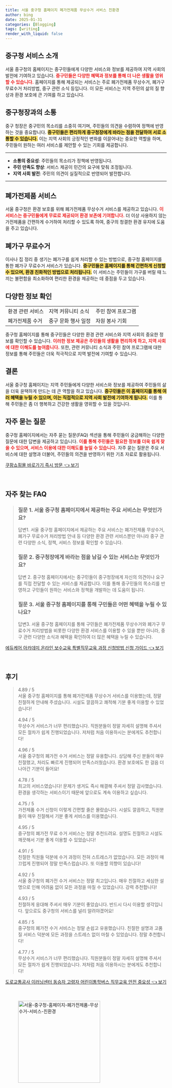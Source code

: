 ```yaml
---
title: 서울 중구청 홈페이지 폐가전제품 무상수거 서비스 친환경
author: bing
date: 2025-01-31
categories: [Blogging]
tags: [writing]
render_with_liquid: false
---
```



<h2 id='중구청_서비스_소개'>중구청 서비스 소개</h2>

<p>서울 중구청의 홈페이지는 중구민들에게 다양한 서비스와 정보를 제공하여 지역 사회의 발전에 기여하고 있습니다. <b><span style="color: #ee2323;">중구민들은 다양한 혜택과 정보를 통해 더 나은 생활을 영위할 수 있습니다.</span></b> 홈페이지를 통해 제공되는 서비스는 주로 폐가전제품 무상수거, 폐가구 무료수거 처리방법, 중구 관련 소식 등입니다. 이 모든 서비스는 지역 주민의 삶의 질 향상과 환경 보호에 큰 기여를 하고 있습니다.</p>

<h2 id='중구청장과의_소통'>중구청장과의 소통</h2>

<p>중구 청장은 중구민의 목소리를 소중히 여기며, 주민들의 의견을 수렴하여 정책에 반영하는 것을 중요합니다. <b><span style="background-color: #ffe066;">중구민들은 편리하게 중구청장에게 바라는 점을 전달하여 서로 소통할 수 있습니다.</span></b> 이는 지역 사회의 긍정적인 변화를 이끌어내는 중요한 역할을 하며, 주민들이 원하는 여러 서비스를 제안할 수 있는 기회를 제공합니다.</p>

<hr />

<ul>
    <li><b>소통의 중요성</b>: 주민들의 목소리가 정책에 반영됩니다.</li>
    <li><b>주민 만족도 향상</b>: 서비스 제공이 민간의 요구에 맞춰 조정됩니다.</li>
    <li><b>지역 사회 발전</b>: 주민의 의견이 실질적으로 반영되어 발전합니다.</li>
</ul>

<hr />

<h2 id='폐가전제품_서비스'>폐가전제품 서비스</h2>

<p>서울 중구청은 환경 보호를 위해 폐가전제품 무상수거 서비스를 제공하고 있습니다. <b><span style="color: #ee2323;">이 서비스는 중구민들에게 무료로 제공되어 환경 보존에 기여합니다.</span></b> 더 이상 사용하지 않는 가전제품을 간편하게 수거하여 처리할 수 있도록 하여, 중구의 청결한 환경 유지에 도움을 주고 있습니다.</p>

<h2 id='폐가구_무료수거'>폐가구 무료수거</h2>

<p>이사나 집 정리 중 생기는 폐가구를 쉽게 처리할 수 있는 방법으로, 중구청 홈페이지를 통한 폐가구 무료수거 서비스가 있습니다. <b><span style="background-color: #ffe066;">중구민들은 홈페이지를 통해 간편하게 신청할 수 있으며, 환경 친화적인 방법으로 처리됩니다.</span></b> 이 서비스는 주민들이 가구를 버릴 때 느끼는 불편함을 최소화하여 편리한 환경을 제공하는 데 중점을 두고 있습니다.</p>

<h2 id='다양한_정보_확인'>다양한 정보 확인</h2>

<table>
    <tr>
        <td>환경 관련 서비스</td>
        <td>지역 커뮤니티 소식</td>
        <td>주민 참여 프로그램</td>
    </tr>
    <tr>
        <td>폐가전제품 수거</td>
        <td>중구 문화 행사 일정</td>
        <td>자원 봉사 기회</td>
    </tr>
</table>

<p>중구청 홈페이지를 통해 중구민들은 다양한 환경 관련 서비스와 지역 사회의 중요한 정보를 확인할 수 있습니다. <b><span style="color: #ee2323;">이러한 정보 제공은 주민들의 생활을 편리하게 하고, 지역 사회에 대한 이해도를 높여줍니다.</span></b> 또한, 관련 커뮤니티 소식과 주민 참여 프로그램에 대한 정보를 통해 주민들은 더욱 적극적으로 지역 발전에 기여할 수 있습니다.</p>

<h2 id='결론'>결론</h2>

<p>서울 중구청 홈페이지는 지역 주민들에게 다양한 서비스와 정보를 제공하여 주민들의 삶을 더욱 윤택하게 만드는 데 큰 역할을 하고 있습니다. <b><span style="background-color: #ffe066;">중구민들은 이 홈페이지를 통해 여러 혜택을 누릴 수 있으며, 이는 직접적으로 지역 사회 발전에 기여하게 됩니다.</span></b> 이를 통해 주민들은 좀 더 행복하고 건강한 생활을 영위할 수 있을 것입니다.</p>

<h2 id='자주_묻는_질문'>자주 묻는 질문</h2>

<p>중구청 홈페이지에서는 자주 묻는 질문(FAQ) 섹션을 통해 주민들이 궁금해하는 다양한 질문에 대한 답변을 제공하고 있습니다. <b><span style="color: #ee2323;">이를 통해 주민들은 필요한 정보를 더욱 쉽게 찾을 수 있으며, 서비스 이용에 대한 이해도를 높일 수 있습니다.</span></b> 자주 묻는 질문은 주요 서비스에 대한 설명과 더불어, 주민들의 의견을 반영하기 위한 기초 자료로 활용됩니다.</p>


<p><a class="click-button" title="쿠팡쇼핑몰 바로가기 즉시 방문" href="https://greenforu.github.io/posts/%EC%BF%A0%ED%8C%A1%EC%87%BC%ED%95%91%EB%AA%B0-%EB%B0%94%EB%A1%9C%EA%B0%80%EA%B8%B0-%EC%A6%89%EC%8B%9C-%EB%B0%A9%EB%AC%B8/" rel="dofollow">쿠팡쇼핑몰 바로가기 즉시 방문 👈 보기</a></p><br>
<h2 id='자주_찾는_FAQ'>자주 찾는 FAQ</h2>
<div itemscope="" itemtype="https://schema.org/FAQPage"> 
<blockquote> 
<div itemscope="" itemprop="mainEntity" itemtype="https://schema.org/Question"> 
<h3 itemprop="name">질문 1. 서울 중구청 홈페이지에서 제공하는 주요 서비스는 무엇인가요?</h3> 
<div itemscope="" itemprop="acceptedAnswer" itemtype="https://schema.org/Answer"> 
<span itemprop="text"> 
<p>답변1. 서울 중구청 홈페이지에서 제공하는 주요 서비스는 폐가전제품 무상수거, 폐가구 무료수거 처리방법 안내 등 다양한 환경 관련 서비스뿐만 아니라 중구 관련 다양한 소식, 정책, 서비스 정보를 확인할 수 있습니다.</p> 
</span> 
</div> 
</div> 
<div itemscope="" itemprop="mainEntity" itemtype="https://schema.org/Question"> 
<h3 itemprop="name">질문 2. 중구청장에게 바라는 점을 남길 수 있는 서비스는 무엇인가요?</h3> 
<div itemscope="" itemprop="acceptedAnswer" itemtype="https://schema.org/Answer"> 
<span itemprop="text"> 
<p>답변 2. 중구청 홈페이지에서는 중구민들이 중구청장에게 자신의 의견이나 요구를 직접 전달할 수 있는 서비스를 제공합니다. 이를 통해 중구민들의 목소리를 반영하고 구민들이 원하는 서비스와 정책을 개발하는 데 도움이 됩니다.</p> 
</span> 
</div> 
</div> 
<div itemscope="" itemprop="mainEntity" itemtype="https://schema.org/Question"> 
<h3 itemprop="name">질문 3. 서울 중구청 홈페이지를 통해 구민들은 어떤 혜택을 누릴 수 있나요?</h3> 
<div itemscope="" itemprop="acceptedAnswer" itemtype="https://schema.org/Answer"> 
<span itemprop="text"> 
<p>답변3. 서울 중구청 홈페이지를 통해 구민들은 폐가전제품 무상수거와 폐가구 무료수거 처리방법을 비롯한 다양한 환경 서비스를 이용할 수 있을 뿐만 아니라, 중구 관련 다양한 소식과 혜택을 확인하여 더 많은 혜택을 누릴 수 있습니다.</p> 
</span> 
</div> 
</div> 
</blockquote> 
</div>
<p><a class="click-button" title="에듀케어 아카데미 온라인 보수교육 특별직무교육 과정 신청방법 신청 가이드" href="https://greenforu.github.io/posts/%EC%97%90%EB%93%80%EC%BC%80%EC%96%B4-%EC%95%84%EC%B9%B4%EB%8D%B0%EB%AF%B8-%EC%98%A8%EB%9D%BC%EC%9D%B8-%EB%B3%B4%EC%88%98%EA%B5%90%EC%9C%A1-%ED%8A%B9%EB%B3%84%EC%A7%81%EB%AC%B4%EA%B5%90%EC%9C%A1-%EA%B3%BC%EC%A0%95-%EC%8B%A0%EC%B2%AD%EB%B0%A9%EB%B2%95-%EC%8B%A0%EC%B2%AD-%EA%B0%80%EC%9D%B4%EB%93%9C/" rel="dofollow">에듀케어 아카데미 온라인 보수교육 특별직무교육 과정 신청방법 신청 가이드 👈 보기</a></p><br>
<h2 id='후기'>후기</h2>
<div itemscope itemtype="https://schema.org/Product">
  <blockquote>
  <div itemprop="review" itemscope itemtype="https://schema.org/Review">
      <div itemprop="reviewRating" itemscope itemtype="https://schema.org/Rating"> <span itemprop="ratingValue">4.89</span> / <span itemprop="bestRating">5</span> </div>
      <span itemprop="reviewBody">서울 중구청 홈페이지를 통해 폐가전제품 무상수거 서비스를 이용했는데, 정말 친절하게 안내해 주셨습니다. 시설도 깔끔하고 쾌적해 기분 좋게 이용할 수 있었습니다!</span>
  </div>
  <br>
  <div itemprop="review" itemscope itemtype="https://schema.org/Review">
      <div itemprop="reviewRating" itemscope itemtype="https://schema.org/Rating"> <span itemprop="ratingValue">4.94</span> / <span itemprop="bestRating">5</span> </div>
      <span itemprop="reviewBody">무상수거 서비스가 너무 편리했습니다. 직원분들이 정말 자세히 설명해 주셔서 모든 절차가 쉽게 진행되었습니다. 저처럼 처음 이용하시는 분에게도 추천합니다!</span>
  </div>
  <br>
  <div itemprop="review" itemscope itemtype="https://schema.org/Review">
      <div itemprop="reviewRating" itemscope itemtype="https://schema.org/Rating"> <span itemprop="ratingValue">4.96</span> / <span itemprop="bestRating">5</span> </div>
      <span itemprop="reviewBody">서울 중구청의 폐가전 수거 서비스는 정말 유용합니다. 상담해 주신 분들이 매우 친절했고, 처리도 빠르게 진행되어 만족스러웠습니다. 환경 보호에도 한 걸음 더 나아간 기분이 들어요!</span>
  </div>
  <br>
  <div itemprop="review" itemscope itemtype="https://schema.org/Review">
      <div itemprop="reviewRating" itemscope itemtype="https://schema.org/Rating"> <span itemprop="ratingValue">4.78</span> / <span itemprop="bestRating">5</span> </div>
      <span itemprop="reviewBody">최고의 서비스였습니다! 문제가 생겨도 즉시 해결해 주셔서 정말 감사했습니다. 환경을 생각하는 서비스이기 때문에 앞으로도 계속 이용하고 싶습니다.</span>
  </div>
  <br>
  <div itemprop="review" itemscope itemtype="https://schema.org/Review">
      <div itemprop="reviewRating" itemscope itemtype="https://schema.org/Rating"> <span itemprop="ratingValue">4.75</span> / <span itemprop="bestRating">5</span> </div>
      <span itemprop="reviewBody">가전제품 수거 신청이 이렇게 간편할 줄은 몰랐습니다. 시설도 깔끔하고, 직원분들이 매우 친절해서 기분 좋게 서비스를 이용했습니다.</span>
  </div>
  <br>
  <div itemprop="review" itemscope itemtype="https://schema.org/Review">
      <div itemprop="reviewRating" itemscope itemtype="https://schema.org/Rating"> <span itemprop="ratingValue">4.95</span> / <span itemprop="bestRating">5</span> </div>
      <span itemprop="reviewBody">중구청의 폐가전 무료 수거 서비스는 정말 추천드려요. 설명도 친절하고 시설도 깨끗해서 기분 좋게 이용할 수 있었습니다!</span>
  </div>
  <br>
  <div itemprop="review" itemscope itemtype="https://schema.org/Review">
      <div itemprop="reviewRating" itemscope itemtype="https://schema.org/Rating"> <span itemprop="ratingValue">4.91</span> / <span itemprop="bestRating">5</span> </div>
      <span itemprop="reviewBody">친절한 직원들 덕분에 수거 과정이 전혀 스트레스가 없었습니다. 모든 과정이 매끄럽게 진행되어 정말 만족스럽습니다. 또 이용할 의향이 있습니다!</span>
  </div>
  <br>
  <div itemprop="review" itemscope itemtype="https://schema.org/Review">
      <div itemprop="reviewRating" itemscope itemtype="https://schema.org/Rating"> <span itemprop="ratingValue">4.92</span> / <span itemprop="bestRating">5</span> </div>
      <span itemprop="reviewBody">서울 중구청의 폐가전 수거 서비스는 정말 최고입니다. 매우 친절하고 세심한 설명으로 인해 어려움 없이 모든 과정을 마칠 수 있었습니다. 강력 추천합니다!</span>
  </div>
  <br>
  <div itemprop="review" itemscope itemtype="https://schema.org/Review">
      <div itemprop="reviewRating" itemscope itemtype="https://schema.org/Rating"> <span itemprop="ratingValue">4.93</span> / <span itemprop="bestRating">5</span> </div>
      <span itemprop="reviewBody">친절하게 응대해 주셔서 매우 기분이 좋았습니다. 반드시 다시 이용할 생각입니다. 앞으로도 중구청의 서비스를 널리 알려야겠어요!</span>
  </div>
  <br>
  <div itemprop="review" itemscope itemtype="https://schema.org/Review">
      <div itemprop="reviewRating" itemscope itemtype="https://schema.org/Rating"> <span itemprop="ratingValue">4.85</span> / <span itemprop="bestRating">5</span> </div>
      <span itemprop="reviewBody">중구청의 폐가전 수거 서비스는 정말 손쉽고 유용했습니다. 친절한 설명과 고품질 서비스 덕분에 모든 과정을 스트레스 없이 마칠 수 있었습니다. 정말 추천합니다!</span>
  </div>
  <br>
  <div itemprop="review" itemscope itemtype="https://schema.org/Review">
      <div itemprop="reviewRating" itemscope itemtype="https://schema.org/Rating"> <span itemprop="ratingValue">4.77</span> / <span itemprop="bestRating">5</span> </div>
      <span itemprop="reviewBody">무상수거 서비스가 너무 편리했습니다. 직원분들이 정말 자세히 설명해 주셔서 모든 절차가 쉽게 진행되었습니다. 저처럼 처음 이용하시는 분에게도 추천합니다!</span>
  </div>
  </blockquote>
</div>
<p><a class="click-button" title="도로교통공사 이러닝센터 동승자 고령자 어린이통학버스 직무교육 안전 중요성" href="https://greenforu.github.io/posts/%EB%8F%84%EB%A1%9C%EA%B5%90%ED%86%B5%EA%B3%B5%EC%82%AC-%EC%9D%B4%EB%9F%AC%EB%8B%9D%EC%84%BC%ED%84%B0-%EB%8F%99%EC%8A%B9%EC%9E%90-%EA%B3%A0%EB%A0%B9%EC%9E%90-%EC%96%B4%EB%A6%B0%EC%9D%B4%ED%86%B5%ED%95%99%EB%B2%84%EC%8A%A4-%EC%A7%81%EB%AC%B4%EA%B5%90%EC%9C%A1-%EC%95%88%EC%A0%84-%EC%A4%91%EC%9A%94%EC%84%B1/" rel="dofollow">도로교통공사 이러닝센터 동승자 고령자 어린이통학버스 직무교육 안전 중요성 👈 보기</a></p><br>
<figure class="image"><img src="https://greenforu.github.io/assets/img/thumbnail/서울-중구청-홈페이지-폐가전제품-무상수거-서비스-친환경.webp" alt="서울-중구청-홈페이지-폐가전제품-무상수거-서비스-친환경" width="256" height="256"></figure>